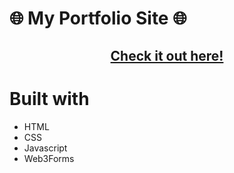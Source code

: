 # 🌐 My Portfolio Site 🌐

<div align="center">

## [Check it out here!](https://seanonamade.github.io/)

</div>

# Built with
- HTML
- CSS
- Javascript
- Web3Forms
